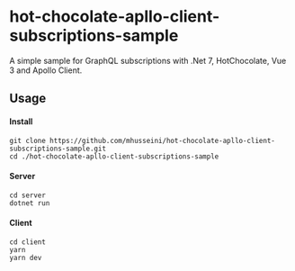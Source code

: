 # hot-chocolate-apllo-client-subscriptions-sample
A simple sample for GraphQL subscriptions with .Net 7, HotChocolate, Vue 3 and Apollo Client.

## Usage
#### Install
```
git clone https://github.com/mhusseini/hot-chocolate-apllo-client-subscriptions-sample.git
cd ./hot-chocolate-apllo-client-subscriptions-sample
```
#### Server
```
cd server
dotnet run
```

#### Client
```
cd client
yarn
yarn dev
```
